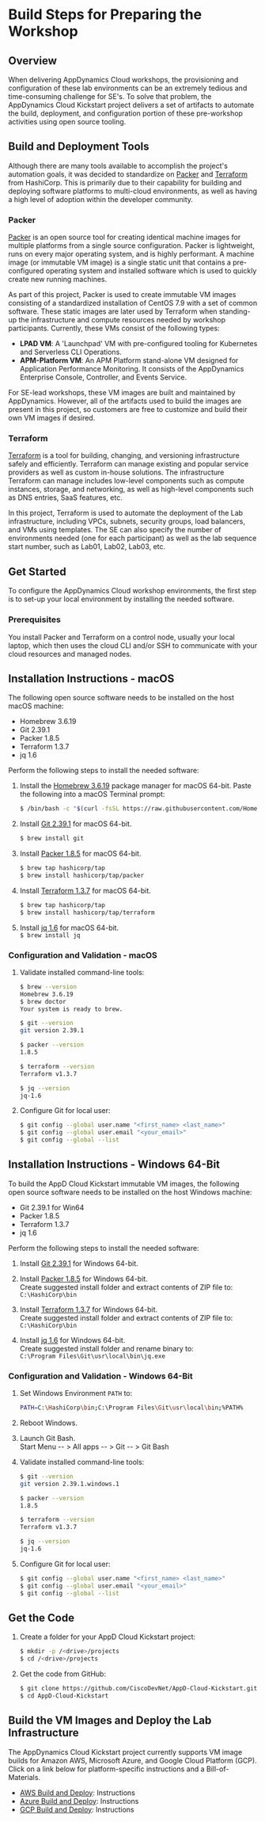 # Build Steps for Preparing the Workshop

## Overview

When delivering AppDynamics Cloud workshops, the provisioning and configuration of these lab environments 
can be an extremely tedious and time-consuming challenge for SE's. To solve that problem, the AppDynamics 
Cloud Kickstart project delivers a set of artifacts to automate the build, deployment, and configuration 
portion of these pre-workshop activities using open source tooling.

## Build and Deployment Tools

Although there are many tools available to accomplish the project's automation goals, it was decided to 
standardize on [Packer](https://www.packer.io/) and [Terraform](https://www.terraform.io/) from HashiCorp.
This is primarily due to their capability for building and deploying software platforms to multi-cloud 
environments, as well as having a high level of adoption within the developer community.

### Packer

[Packer](https://packer.io/) is an open source tool for creating identical machine images for multiple platforms
from a single source configuration. Packer is lightweight, runs on every major operating system, and is highly
performant. A machine image (or immutable VM image) is a single static unit that contains a pre-configured
operating system and installed software which is used to quickly create new running machines.  

As part of this project, Packer is used to create immutable VM images consisting of a standardized installation 
of CentOS 7.9 with a set of common software. These static images are later used by Terraform when standing-up 
the infrastructure and compute resources needed by workshop participants. Currently, these VMs consist of the 
following types:

-	__LPAD VM__: A 'Launchpad' VM with pre-configured tooling for Kubernetes and Serverless CLI Operations.
-	__APM-Platform VM__: An APM Platform stand-alone VM designed for Application Performance Monitoring. It consists of the AppDynamics Enterprise Console, Controller, and Events Service.

For SE-lead workshops, these VM images are built and maintained by AppDynamics. However, all of the artifacts 
used to build the images are present in this project, so customers are free to customize and build their own VM
images if desired.  

### Terraform

[Terraform](https://terraform.io/) is a tool for building, changing, and versioning infrastructure safely and
efficiently. Terraform can manage existing and popular service providers as well as custom in-house solutions.
The infrastructure Terraform can manage includes low-level components such as compute instances, storage, and
networking, as well as high-level components such as DNS entries, SaaS features, etc.  

In this project, Terraform is used to automate the deployment of the Lab infrastructure, including VPCs, subnets, 
security groups, load balancers, and VMs using templates. The SE can also specify the number of environments 
needed (one for each participant) as well as the lab sequence start number, such as Lab01, Lab02, Lab03, etc.

## Get Started

To configure the AppDynamics Cloud workshop environments, the first step is to set-up your local environment 
by installing the needed software.

### Prerequisites
You install Packer and Terraform on a control node, usually your local laptop, which then uses the cloud CLI and/or
SSH to communicate with your cloud resources and managed nodes.

## Installation Instructions - macOS

The following open source software needs to be installed on the host macOS machine:

-	Homebrew 3.6.19
-	Git 2.39.1
-	Packer 1.8.5
-	Terraform 1.3.7
-	jq 1.6

Perform the following steps to install the needed software:

1.	Install the [Homebrew 3.6.19](https://brew.sh/) package manager for macOS 64-bit. Paste the following into a macOS Terminal prompt:  
    ```bash
    $ /bin/bash -c "$(curl -fsSL https://raw.githubusercontent.com/Homebrew/install/master/install.sh)"
    ```

2.	Install [Git 2.39.1](https://git-scm.com/downloads) for macOS 64-bit.  
    ```bash
    $ brew install git
    ```

3.	Install [Packer 1.8.5](https://www.packer.io/downloads.html) for macOS 64-bit.  
    ```bash
    $ brew tap hashicorp/tap
    $ brew install hashicorp/tap/packer
    ```

4.	Install [Terraform 1.3.7](https://www.terraform.io/downloads.html) for macOS 64-bit.  
    ```bash
    $ brew tap hashicorp/tap
    $ brew install hashicorp/tap/terraform
    ```

5.	Install [jq 1.6](https://stedolan.github.io/jq/) for macOS 64-bit.  
    `$ brew install jq`  

### Configuration and Validation - macOS

1.	Validate installed command-line tools:

    ```bash
    $ brew --version
    Homebrew 3.6.19
    $ brew doctor
    Your system is ready to brew.

    $ git --version
    git version 2.39.1

    $ packer --version
    1.8.5

    $ terraform --version
    Terraform v1.3.7

    $ jq --version
    jq-1.6
    ```

2.	Configure Git for local user:

    ```bash
    $ git config --global user.name "<first_name> <last_name>"
    $ git config --global user.email "<your_email>"
    $ git config --global --list
    ```

## Installation Instructions - Windows 64-Bit

To build the AppD Cloud Kickstart immutable VM images, the following open source software needs to be installed on the host Windows machine:

-	Git 2.39.1 for Win64
-	Packer 1.8.5
-	Terraform 1.3.7
-	jq 1.6

Perform the following steps to install the needed software:

1.	Install [Git 2.39.1](https://github.com/git-for-windows/git/releases/download/v2.39.1.windows.1/Git-2.39.1-64-bit.exe) for Windows 64-bit.

2.	Install [Packer 1.8.5](https://releases.hashicorp.com/packer/1.8.5/packer_1.8.5_windows_amd64.zip) for Windows 64-bit.  
    Create suggested install folder and extract contents of ZIP file to:  
    `C:\HashiCorp\bin`  

3.	Install [Terraform 1.3.7](https://releases.hashicorp.com/terraform/1.3.7/terraform_1.3.7_windows_amd64.zip) for Windows 64-bit.  
    Create suggested install folder and extract contents of ZIP file to:  
    `C:\HashiCorp\bin`  

4.	Install [jq 1.6](https://github.com/stedolan/jq/releases/download/jq-1.6/jq-win64.exe) for Windows 64-bit.  
    Create suggested install folder and rename binary to:  
    `C:\Program Files\Git\usr\local\bin\jq.exe`

### Configuration and Validation - Windows 64-Bit

1.	Set Windows Environment `PATH` to:

    ```bash
    PATH=C:\HashiCorp\bin;C:\Program Files\Git\usr\local\bin;%PATH%
    ```

2.	Reboot Windows.

3.	Launch Git Bash.  
    Start Menu -- > All apps -- > Git -- > Git Bash

4.	Validate installed command-line tools:

    ```bash
    $ git --version
    git version 2.39.1.windows.1

    $ packer --version
    1.8.5

    $ terraform --version
    Terraform v1.3.7

    $ jq --version
    jq-1.6
    ```

5.	Configure Git for local user:

    ```bash
    $ git config --global user.name "<first_name> <last_name>"
    $ git config --global user.email "<your_email>"
    $ git config --global --list
    ```

## Get the Code

1.	Create a folder for your AppD Cloud Kickstart project:

    ```bash
    $ mkdir -p /<drive>/projects
    $ cd /<drive>/projects
    ```

2.	Get the code from GitHub:

    ```bash
    $ git clone https://github.com/CiscoDevNet/AppD-Cloud-Kickstart.git
    $ cd AppD-Cloud-Kickstart
    ```

## Build the VM Images and Deploy the Lab Infrastructure

The AppDynamics Cloud Kickstart project currently supports VM image builds for Amazon AWS, Microsoft Azure, 
and Google Cloud Platform (GCP). Click on a link below for platform-specific instructions and a Bill-of-Materials.

-	[AWS Build and Deploy](AWS_VM_BUILD_INSTRUCTIONS.md): Instructions
-	[Azure Build and Deploy](AZURE_VM_BUILD_INSTRUCTIONS.md): Instructions
-	[GCP Build and Deploy](GCP_VM_BUILD_INSTRUCTIONS.md): Instructions
